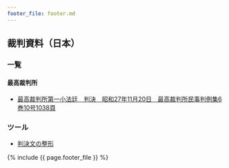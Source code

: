```yaml
---
footer_file: footer.md
---
```



## 裁判資料（日本）

### 一覧

#### 最高裁判所
- [最高裁判所第一小法廷　判決　昭和27年11月20日　最高裁判所民事判例集6巻10号1038頁](/law/jp/cases/supreme-court-1952-11-20-shouwa-26-o-392)



### ツール

- [判決文の整形](/tools/beautify-text-of-case.html)

{% include {{ page.footer_file }}  %}
